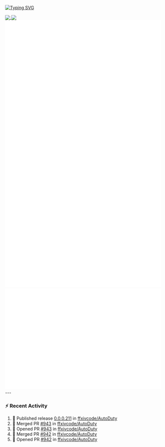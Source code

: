 [![Typing SVG](https://readme-typing-svg.demolab.com?font=Fira+Code&duration=1000&pause=1000&multiline=true&repeat=false&width=435&lines=Simon+Latusek+%7C+Gameplay+Engineer)](https://git.io/typing-svg)

<a href="https://github.com/anuraghazra/github-readme-stats">
  <img height=200 align="center" src="https://github-readme-stats.vercel.app/api?username=erdelf&theme=radical" />
</a>
<a href="https://github.com/anuraghazra/convoychat">
  <img height=200 align="center" src="https://streak-stats.demolab.com?user=erdelf&theme=radical&mode=weekly" />
</a>

<picture>
  <img src="/github-metrics.svg" alt="Metrics">
</picture>

<picture>
  <img src="/github-metrics-achievements.svg" alt="Achievements">
</picture>
---

### :zap: Recent Activity
<!--START_SECTION:activity-->
1. 🚀 Published release [0.0.0.211](https://github.com/ffxivcode/AutoDuty/releases/tag/0.0.0.211) in [ffxivcode/AutoDuty](https://github.com/ffxivcode/AutoDuty)
2. 🎉 Merged PR [#943](https://github.com/ffxivcode/AutoDuty/pull/943) in [ffxivcode/AutoDuty](https://github.com/ffxivcode/AutoDuty)
3. 💪 Opened PR [#943](https://github.com/ffxivcode/AutoDuty/pull/943) in [ffxivcode/AutoDuty](https://github.com/ffxivcode/AutoDuty)
4. 🎉 Merged PR [#942](https://github.com/ffxivcode/AutoDuty/pull/942) in [ffxivcode/AutoDuty](https://github.com/ffxivcode/AutoDuty)
5. 💪 Opened PR [#942](https://github.com/ffxivcode/AutoDuty/pull/942) in [ffxivcode/AutoDuty](https://github.com/ffxivcode/AutoDuty)
<!--END_SECTION:activity-->

<!--
**erdelf/erdelf** is a ✨ _special_ ✨ repository because its `README.md` (this file) appears on your GitHub profile.

Here are some ideas to get you started:

- 🔭 I’m currently working on ...
- 🌱 I’m currently learning ...
- 👯 I’m looking to collaborate on ...
- 🤔 I’m looking for help with ...
- 💬 Ask me about ...
- 📫 How to reach me: ...
- 😄 Pronouns: ...
- ⚡ Fun fact: ...
-->
